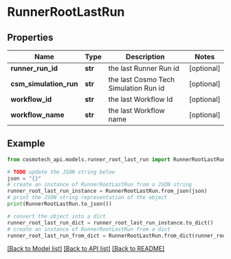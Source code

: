 # RunnerRootLastRun


## Properties

Name | Type | Description | Notes
------------ | ------------- | ------------- | -------------
**runner_run_id** | **str** | the last Runner Run id | [optional] 
**csm_simulation_run** | **str** | the last Cosmo Tech Simulation Run id | [optional] 
**workflow_id** | **str** | the last Workflow Id | [optional] 
**workflow_name** | **str** | the last Workflow name | [optional] 

## Example

```python
from cosmotech_api.models.runner_root_last_run import RunnerRootLastRun

# TODO update the JSON string below
json = "{}"
# create an instance of RunnerRootLastRun from a JSON string
runner_root_last_run_instance = RunnerRootLastRun.from_json(json)
# print the JSON string representation of the object
print(RunnerRootLastRun.to_json())

# convert the object into a dict
runner_root_last_run_dict = runner_root_last_run_instance.to_dict()
# create an instance of RunnerRootLastRun from a dict
runner_root_last_run_from_dict = RunnerRootLastRun.from_dict(runner_root_last_run_dict)
```
[[Back to Model list]](../README.md#documentation-for-models) [[Back to API list]](../README.md#documentation-for-api-endpoints) [[Back to README]](../README.md)


